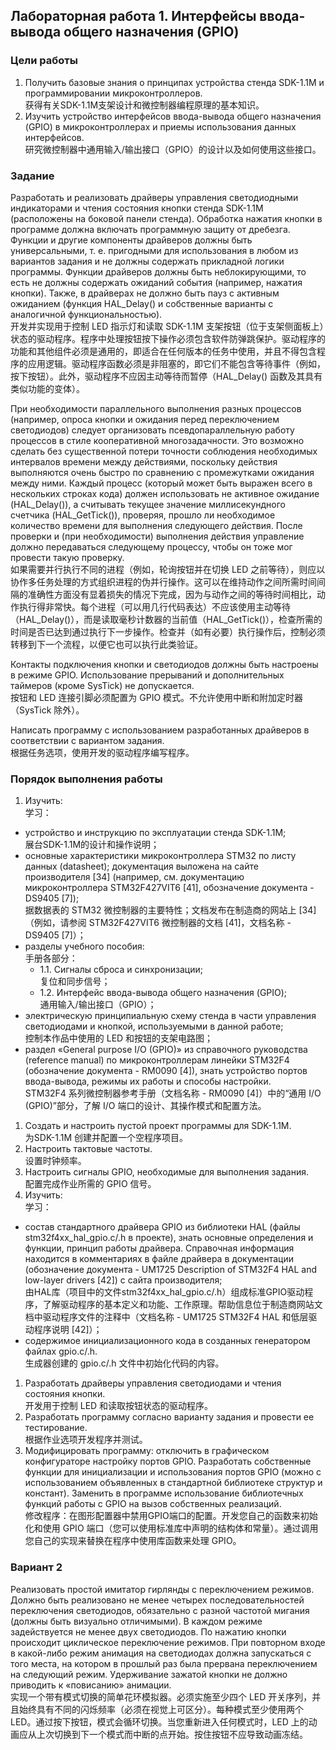 ## Лабораторная работа 1. Интерфейсы ввода-вывода общего назначения (GPIO)

### Цели работы

1. Получить базовые знания о принципах устройства стенда SDK-1.1M и программировании микроконтроллеров.  
   获得有关SDK-1.1M支架设计和微控制器编程原理的基本知识。
2. Изучить устройство интерфейсов ввода-вывода общего назначения (GPIO) в микроконтроллерах и приемы использования данных интерфейсов.  
   研究微控制器中通用输入/输出接口（GPIO）的设计以及如何使用这些接口。

### Задание

Разработать и реализовать драйверы управления светодиодными индикаторами и чтения состояния кнопки стенда SDK-1.1М (расположены на боковой панели стенда). Обработка нажатия кнопки в программе должна включать программную защиту от дребезга. Функции и другие компоненты драйверов должны быть универсальными, т. е. пригодными для использования в любом из вариантов задания и не должны содержать прикладной логики программы. Функции драйверов должны быть неблокирующими, то есть не должны содержать ожиданий события (например, нажатия кнопки). Также, в драйверах не должно быть пауз с активным ожиданием (функция HAL_Delay() и собственные варианты с аналогичной функциональностью).  
开发并实现用于控制 LED 指示灯和读取 SDK-1.1M 支架按钮（位于支架侧面板上）状态的驱动程序。程序中处理按钮按下操作必须包含软件防弹跳保护。驱动程序的功能和其他组件必须是通用的，即适合在任何版本的任务中使用，并且不得包含程序的应用逻辑。驱动程序函数必须是非阻塞的，即它们不能包含等待事件（例如，按下按钮）。此外，驱动程序不应因主动等待而暂停（HAL_Delay() 函数及其具有类似功能的变体）。

При необходимости параллельного выполнения разных процессов (например, опроса кнопки и ожидания перед переключением светодиодов) следует организовать псевдопараллельную работу процессов в стиле кооперативной многозадачности. Это возможно сделать без существенной потери точности соблюдения необходимых интервалов времени между действиями, поскольку действия выполняются очень быстро по сравнению с промежутками ожидания между ними. Каждый процесс (который может быть выражен всего в нескольких строках кода) должен использовать не активное ожидание (HAL_Delay()), а считывать текущее значение миллисекундного счетчика (HAL_GetTick()), проверяя, прошло ли необходимое количество времени для выполнения следующего действия. После проверки и (при необходимости) выполнения действия управление должно передаваться следующему процессу, чтобы он тоже мог провести такую проверку.  
如果需要并行执行不同的进程（例如，轮询按钮并在切换 LED 之前等待），则应以协作多任务处理的方式组织进程的伪并行操作。这可以在维持动作之间所需时间间隔的准确性方面没有显着损失的情况下完成，因为与动作之间的等待时间相比，动作执行得非常快。每个进程（可以用几行代码表达）不应该使用主动等待（HAL_Delay()），而是读取毫秒计数器的当前值（HAL_GetTick()），检查所需的时间是否已达到通过执行下一步操作。检查并（如有必要）执行操作后，控制必须转移到下一个流程，以便它也可以执行此类验证。

Контакты подключения кнопки и светодиодов должны быть настроены в режиме GPIO. Использование прерываний и дополнительных таймеров (кроме SysTick) не допускается.  
按钮和 LED 连接引脚必须配置为 GPIO 模式。不允许使用中断和附加定时器（SysTick 除外）。

Написать программу с использованием разработанных драйверов в соответствии с вариантом задания.  
根据任务选项，使用开发的驱动程序编写程序。

### Порядок выполнения работы

1. Изучить:  
   学习：
- устройство и инструкцию по эксплуатации стенда SDK-1.1M;  
  展台SDK-1.1M的设计和操作说明；
- основные характеристики микроконтроллера STM32 по листу данных (datasheet); документация выложена на сайте производителя [34] (например, см. документацию микроконтроллера STM32F427VIT6 [41], обозначение документа - DS9405 [7]);  
  据数据表的 STM32 微控制器的主要特性；文档发布在制造商的网站上 [34]（例如，请参阅 STM32F427VIT6 微控制器的文档 [41]，文档名称 - DS9405 [7]）；
- разделы учебного пособия:  
  手册各部分：
  - 1.1. Сигналы сброса и синхронизации;  
    复位和同步信号； 
  - 1.2. Интерфейс ввода-вывода общего назначения (GPIO);  
    通用输入/输出接口（GPIO）；
- электрическую принципиальную схему стенда в части управления светодиодами и кнопкой, используемыми в данной работе;  
  控制本作品中使用的 LED 和按钮的支架电路图；
- раздел «General purpose I/O (GPIO)» из справочного руководства (reference manual) по микроконтроллерам линейки STM32F4 (обозначение документа - RM0090 [4]), знать устройство портов ввода-вывода, режимы их работы и способы настройки.  
  STM32F4 系列微控制器参考手册（文档名称 - RM0090 [4]）中的“通用 I/O (GPIO)”部分，了解 I/O 端口的设计、其操作模式和配置方法。
1. Создать и настроить пустой проект программы для SDK-1.1M.  
   为SDK-1.1M 创建并配置一个空程序项目。
2. Настроить тактовые частоты.  
   设置时钟频率。
3. Настроить сигналы GPIO, необходимые для выполнения задания.  
   配置完成作业所需的 GPIO 信号。
4. Изучить:  
   学习：
- состав стандартного драйвера GPIO из библиотеки HAL (файлы stm32f4xx_hal_gpio.c/.h в проекте), знать основные определения и функции, принцип работы драйвера. Справочная информация находится в комментариях в файле драйвера в документации (обозначение документа - UM1725 Description of STM32F4 HAL and low-layer drivers [42]) с сайта производителя;  
  由HAL库（项目中的文件stm32f4xx_hal_gpio.c/.h）组成标准GPIO驱动程序，了解驱动程序的基本定义和功能、工作原理。帮助信息位于制造商网站文档中驱动程序文件的注释中（文档名称 - UM1725 STM32F4 HAL 和低层驱动程序说明 [42]）；
- содержимое инициализационного кода в созданных генератором файлах gpio.c/.h.  
  生成器创建的 gpio.c/.h 文件中初始化代码的内容。
1. Разработать драйверы управления светодиодами и чтения состояния кнопки.  
   开发用于控制 LED 和读取按钮状态的驱动程序。
2. Разработать программу согласно варианту задания и провести ее тестирование.  
   根据作业选项开发程序并测试。
3. Модифицировать программу: отключить в графическом конфигураторе настройку портов GPIO. Разработать собственные функции для инициализации и использования портов GPIO (можно с использованием объявленных в стандартной библиотеке структур и констант). Заменить в программе использование библиотечных функций работы с GPIO на вызов собственных реализаций.  
   修改程序：在图形配置器中禁用GPIO端口的配置。开发您自己的函数来初始化和使用 GPIO 端口（您可以使用标准库中声明的结构体和常量）。通过调用您自己的实现来替换在程序中使用库函数来处理 GPIO。

### Вариант 2

Реализовать простой имитатор гирлянды с переключением режимов. Должно быть реализовано не менее четырех последовательностей переключения светодиодов, обязательно с разной частотой мигания (должны быть визуально отличимыми). В каждом режиме задействуется не менее двух светодиодов. По нажатию кнопки происходит циклическое переключение режимов. При повторном входе в какой-либо режим анимация на светодиодах должна запускаться с того места, на котором в прошлый раз была прервана переключением на следующий режим. Удерживание зажатой кнопки не должно приводить к «повисанию» анимации.  
实现一个带有模式切换的简单花环模拟器。必须实施至少四个 LED 开关序列，并且始终具有不同的闪烁频率（必须在视觉上可区分）。每种模式至少使用两个 LED。通过按下按钮，模式会循环切换。当您重新进入任何模式时，LED 上的动画应从上次切换到下一个模式而中断的点开始。按住按钮不应导致动画冻结。